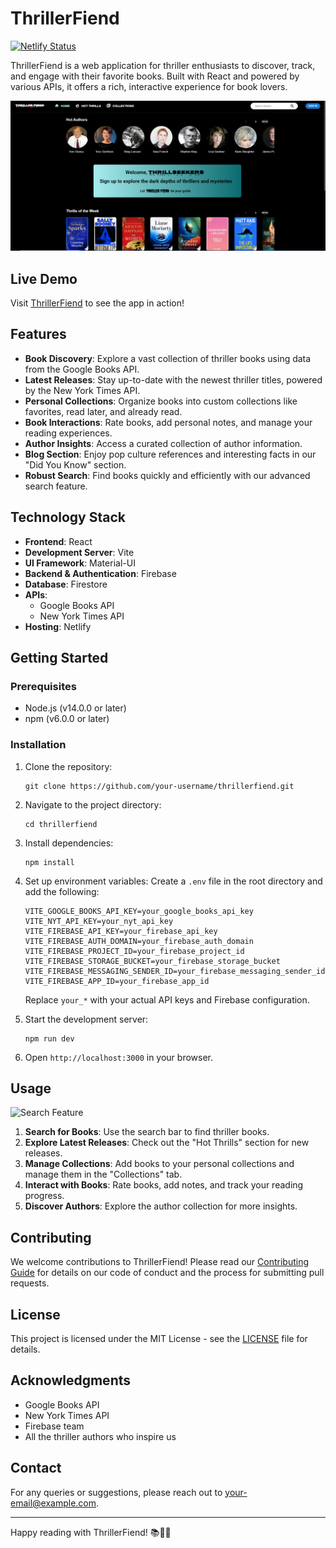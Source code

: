 # ThrillerFiend

[![Netlify Status](https://api.netlify.com/api/v1/badges/f55b5ffe-7a5b-4f72-bf12-3b75f8a5f7b7/deploy-status)](https://app.netlify.com/sites/thrillerfiend/deploys)

ThrillerFiend is a web application for thriller enthusiasts to discover, track, and engage with their favorite books. Built with React and powered by various APIs, it offers a rich, interactive experience for book lovers.

![ThrillerFiend Homepage](/public/thrillerfiend.PNG)

## Live Demo

Visit [ThrillerFiend](https://thrillerfiend.netlify.app) to see the app in action!

## Features

- **Book Discovery**: Explore a vast collection of thriller books using data from the Google Books API.
- **Latest Releases**: Stay up-to-date with the newest thriller titles, powered by the New York Times API.
- **Personal Collections**: Organize books into custom collections like favorites, read later, and already read.
- **Book Interactions**: Rate books, add personal notes, and manage your reading experiences.
- **Author Insights**: Access a curated collection of author information.
- **Blog Section**: Enjoy pop culture references and interesting facts in our "Did You Know" section.
- **Robust Search**: Find books quickly and efficiently with our advanced search feature.

## Technology Stack

- **Frontend**: React
- **Development Server**: Vite
- **UI Framework**: Material-UI
- **Backend & Authentication**: Firebase
- **Database**: Firestore
- **APIs**:
  - Google Books API
  - New York Times API
- **Hosting**: Netlify

## Getting Started

### Prerequisites

- Node.js (v14.0.0 or later)
- npm (v6.0.0 or later)

### Installation

1. Clone the repository:

   ```
   git clone https://github.com/your-username/thrillerfiend.git
   ```

2. Navigate to the project directory:

   ```
   cd thrillerfiend
   ```

3. Install dependencies:

   ```
   npm install
   ```

4. Set up environment variables:
   Create a `.env` file in the root directory and add the following:

   ```
   VITE_GOOGLE_BOOKS_API_KEY=your_google_books_api_key
   VITE_NYT_API_KEY=your_nyt_api_key
   VITE_FIREBASE_API_KEY=your_firebase_api_key
   VITE_FIREBASE_AUTH_DOMAIN=your_firebase_auth_domain
   VITE_FIREBASE_PROJECT_ID=your_firebase_project_id
   VITE_FIREBASE_STORAGE_BUCKET=your_firebase_storage_bucket
   VITE_FIREBASE_MESSAGING_SENDER_ID=your_firebase_messaging_sender_id
   VITE_FIREBASE_APP_ID=your_firebase_app_id
   ```

   Replace `your_*` with your actual API keys and Firebase configuration.

5. Start the development server:

   ```
   npm run dev
   ```

6. Open `http://localhost:3000` in your browser.

## Usage

![Search Feature](path/to/search-feature-screenshot.png)

1. **Search for Books**: Use the search bar to find thriller books.
2. **Explore Latest Releases**: Check out the "Hot Thrills" section for new releases.
3. **Manage Collections**: Add books to your personal collections and manage them in the "Collections" tab.
4. **Interact with Books**: Rate books, add notes, and track your reading progress.
5. **Discover Authors**: Explore the author collection for more insights.

## Contributing

We welcome contributions to ThrillerFiend! Please read our [Contributing Guide](CONTRIBUTING.md) for details on our code of conduct and the process for submitting pull requests.

## License

This project is licensed under the MIT License - see the [LICENSE](LICENSE) file for details.

## Acknowledgments

- Google Books API
- New York Times API
- Firebase team
- All the thriller authors who inspire us

## Contact

For any queries or suggestions, please reach out to [your-email@example.com](mailto:your-email@example.com).

---

Happy reading with ThrillerFiend! 📚🕵️‍♂️
